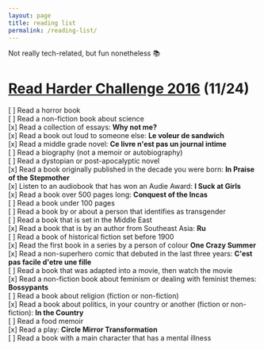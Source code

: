 ```yaml
---
layout: page
title: reading list
permalink: /reading-list/
---
```


Not really tech-related, but fun nonetheless 📚

# [Read Harder Challenge 2016](http://bookriot.com/2015/12/15/2016-book-riot-read-harder-challenge/) (11/24)
[ ] Read a horror book <br/>
[ ] Read a non-fiction book about science <br/>
[x] Read a collection of essays: **Why not me?** <br/>
[x] Read a book out loud to someone else: **Le voleur de sandwich** <br/>
[x] Read a middle grade novel: **Ce livre n'est pas un journal intime** <br/>
[ ] Read a biography (not a memoir or autobiography) <br/>
[ ] Read a dystopian or post-apocalyptic novel <br/>
[x] Read a book originally published in the decade you were born: **In Praise of the Stepmother** <br/>
[x] Listen to an audiobook that has won an Audie Award: **I Suck at Girls** <br/>
[x] Read a book over 500 pages long: **Conquest of the Incas** <br/>
[ ] Read a book under 100 pages <br/>
[ ] Read a book by or about a person that identifies as transgender <br/>
[ ] Read a book that is set in the Middle East <br/>
[x] Read a book that is by an author from Southeast Asia: **Ru** <br/>
[ ] Read a book of historical fiction set before 1900 <br/>
[x] Read the first book in a series by a person of colour **One Crazy Summer** <br/>
[x] Read a non-superhero comic that debuted in the last three years: **C'est pas facile d'etre une fille** <br/>
[ ] Read a book that was adapted into a movie, then watch the movie <br/>
[x] Read a non-fiction book about feminism or dealing with feminist themes: **Bossypants** <br/>
[ ] Read a book about religion (fiction or non-fiction) <br/>
[x] Read a book about politics, in your country or another (fiction or non-fiction): **In the Country** <br/>
[ ] Read a food memoir <br/>
[x] Read a play: **Circle Mirror Transformation** <br/>
[ ] Read a book with a main character that has a mental illness <br/>
